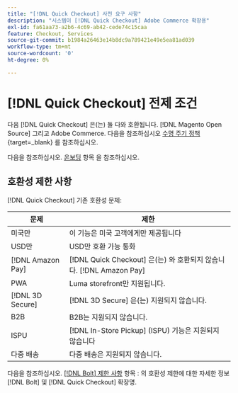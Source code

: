 ```yaml
---
title: "[!DNL Quick Checkout] 사전 요구 사항"
description: "시스템이 [!DNL Quick Checkout] Adobe Commerce 확장용"
exl-id: fa61aa73-a2b6-4c69-ab42-cede74c15caa
feature: Checkout, Services
source-git-commit: b1984a26463e14b8dc9a789421e49e5ea81ad039
workflow-type: tm+mt
source-wordcount: '0'
ht-degree: 0%

---
```


# [!DNL Quick Checkout] 전제 조건

다음 [!DNL Quick Checkout] 은(는) 둘 다와 호환됩니다. [!DNL Magento Open Source] 그리고 Adobe Commerce. 다음을 참조하십시오 [수명 주기 정책](https://experienceleague.adobe.com/docs/commerce-operations/release/planning/lifecycle-policy.html){target=_blank} 를 참조하십시오.

다음을 참조하십시오. [온보딩](../quick-checkout/onboarding.md) 항목 을 참조하십시오.

## 호환성 제한 사항

[!DNL Quick Checkout] 기존 호환성 문제:

| **문제** | **제한** |
|----------------|-----------------|
| 미국만 | 이 기능은 미국 고객에게만 제공됩니다 |
| USD만 | USD만 호환 가능 통화 |
| [!DNL Amazon Pay] | [!DNL Quick Checkout] 은(는) 와 호환되지 않습니다. [!DNL Amazon Pay] |
| PWA | Luma storefront만 지원됩니다. |
| [!DNL 3D Secure] | [!DNL 3D Secure] 은(는) 지원되지 않습니다. |
| B2B | B2B는 지원되지 않습니다. |
| ISPU | [!DNL In-Store Pickup] (ISPU) 기능은 지원되지 않습니다 |
| 다중 배송 | 다중 배송은 지원되지 않습니다. |

다음을 참조하십시오. [[!DNL Bolt] 제한 사항](https://help.bolt.com/integrations/adobe-quick-checkout/set-up/#limitations) 항목 : 의 호환성 제한에 대한 자세한 정보 [!DNL Bolt] 및 [!DNL Quick Checkout] 확장명.
